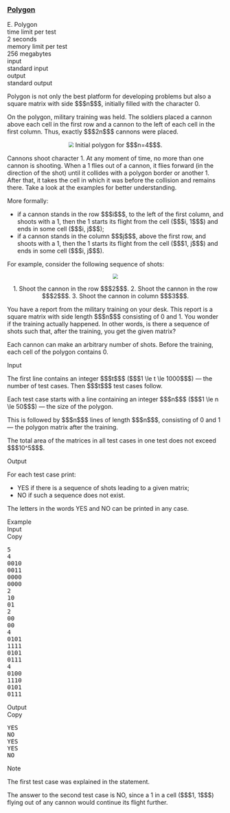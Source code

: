 <h3><a href="https://codeforces.com/contest/1360/problem/E" target="_blank" rel="noopener noreferrer">Polygon</a></h3>

<div class="header"><div class="title">E. Polygon</div><div class="time-limit"><div class="property-title">time limit per test</div>2 seconds</div><div class="memory-limit"><div class="property-title">memory limit per test</div>256 megabytes</div><div class="input-file input-standard"><div class="property-title">input</div>standard input</div><div class="output-file output-standard"><div class="property-title">output</div>standard output</div></div><div><p>Polygon is not only the best platform for developing problems but also a square matrix with side $$$n$$$, initially filled with the character <span class="tex-font-style-tt">0</span>.</p><p>On the polygon, military training was held. The soldiers placed a cannon above each cell in the first row and a cannon to the left of each cell in the first column. Thus, exactly $$$2n$$$ cannons were placed.</p><center> <img class="tex-graphics" src="https://espresso.codeforces.com/8dd379eae441ff41f2ccb92e71927fb42dc819ef.png" style="zoom: 75.0%;max-width: 100.0%;max-height: 100.0%;">   <span class="tex-font-size-small">Initial polygon for $$$n=4$$$.</span> </center><p>Cannons shoot character <span class="tex-font-style-tt">1</span>. At any moment of time, no more than one cannon is shooting. When a <span class="tex-font-style-tt">1</span> flies out of a cannon, it flies forward (in the direction of the shot) until it collides with a polygon border or another <span class="tex-font-style-tt">1</span>. After that, it takes the cell in which it was before the collision and remains there. Take a look at the examples for better understanding.</p><p>More formally: </p><ul> <li> if a cannon stands in the row $$$i$$$, to the left of the first column, and shoots with a <span class="tex-font-style-tt">1</span>, then the <span class="tex-font-style-tt">1</span> starts its flight from the cell ($$$i, 1$$$) and ends in some cell ($$$i, j$$$); </li><li> if a cannon stands in the column $$$j$$$, above the first row, and shoots with a <span class="tex-font-style-tt">1</span>, then the <span class="tex-font-style-tt">1</span> starts its flight from the cell ($$$1, j$$$) and ends in some cell ($$$i, j$$$). </li></ul><p>For example, consider the following sequence of shots:</p><center> <img class="tex-graphics" src="https://espresso.codeforces.com/38e62f178bc72c48ee77033ca77877d5fe78b343.png" style="zoom: 75.0%;max-width: 100.0%;max-height: 100.0%;"> <p> <span class="tex-font-size-small">1. Shoot the cannon in the row $$$2$$$.                         2. Shoot the cannon in the row $$$2$$$.                         3. Shoot the cannon in column $$$3$$$.</span> </p></center><p>You have a report from the military training on your desk. This report is a square matrix with side length $$$n$$$ consisting of <span class="tex-font-style-tt">0</span> and <span class="tex-font-style-tt">1</span>. You wonder if the training actually happened. In other words, is there a sequence of shots such that, after the training, you get the given matrix?</p><p>Each cannon can make an arbitrary number of shots. Before the training, each cell of the polygon contains <span class="tex-font-style-tt">0</span>.</p></div><div class="input-specification"><div class="section-title">Input</div><p>The first line contains an integer $$$t$$$ ($$$1 \le t \le 1000$$$) — the number of test cases. Then $$$t$$$ test cases follow.</p><p>Each test case starts with a line containing an integer $$$n$$$ ($$$1 \le n \le 50$$$) — the size of the polygon.</p><p>This is followed by $$$n$$$ lines of length $$$n$$$, consisting of <span class="tex-font-style-tt">0</span> and <span class="tex-font-style-tt">1</span> — the polygon matrix after the training.</p><p>The total area of the matrices in all test cases in one test does not exceed $$$10^5$$$.</p></div><div class="output-specification"><div class="section-title">Output</div><p>For each test case print:</p><ul> <li> <span class="tex-font-style-tt">YES</span> if there is a sequence of shots leading to a given matrix; </li><li> <span class="tex-font-style-tt">NO</span> if such a sequence does not exist. </li></ul><p>The letters in the words <span class="tex-font-style-tt">YES</span> and <span class="tex-font-style-tt">NO</span> can be printed in any case.</p></div><div class="sample-tests"><div class="section-title">Example</div><div class="sample-test"><div class="input"><div class="title">Input<div title="Copy" data-clipboard-target="#id005378872531273433" id="id0017820805570358933" class="input-output-copier">Copy</div></div><pre id="id005378872531273433">5
4
0010
0011
0000
0000
2
10
01
2
00
00
4
0101
1111
0101
0111
4
0100
1110
0101
0111
</pre></div><div class="output"><div class="title">Output<div title="Copy" data-clipboard-target="#id005795034395850239" id="id006821277250327107" class="input-output-copier">Copy</div></div><pre id="id005795034395850239">YES
NO
YES
YES
NO
</pre></div></div></div><div class="note"><div class="section-title">Note</div><p>The first test case was explained in the statement.</p><p>The answer to the second test case is <span class="tex-font-style-tt">NO</span>, since a <span class="tex-font-style-tt">1</span> in a cell ($$$1, 1$$$) flying out of any cannon would continue its flight further.</p></div>
